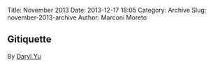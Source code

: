 Title: November 2013 
Date: 2013-12-17 18:05
Category: Archive
Slug: november-2013-archive
Author: Marconi Moreto

## Gitiquette
By [Daryl Yu](https://twitter.com/dar9000)

<script async class="speakerdeck-embed" data-id="f7e065e03d490131600246451c48010b" data-ratio="1.33333333333333" src="//speakerdeck.com/assets/embed.js"></script>
